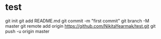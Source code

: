 # test
git init
git add README.md
git commit -m "first commit"
git branch -M master
git remote add origin https://github.com/NikitaYearmak/test.git
git push -u origin master
                
